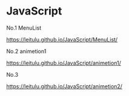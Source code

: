 # JavaScript
No.1 MenuList

https://leitulu.github.io/JavaScript/MenuList/

No.2 animetion1

https://leitulu.github.io/JavaScript/animetion1/

No.3

https://leitulu.github.io/JavaScript/animetion2/
